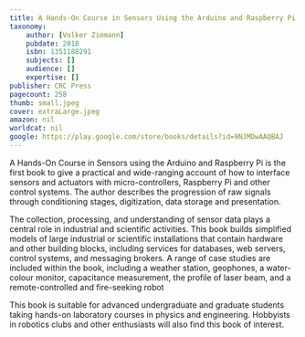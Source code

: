 ```yaml
---
title: A Hands-On Course in Sensors Using the Arduino and Raspberry Pi
taxonomy:
	author: [Volker Ziemann]
	pubdate: 2018
	isbn: 1351188291
	subjects: []
	audience: []
	expertise: []
publisher: CRC Press
pagecount: 258
thumb: small.jpeg
cover: extraLarge.jpeg
amazon: nil
worldcat: nil
google: https://play.google.com/store/books/details?id=9NJMDwAAQBAJ
---
```

<p>A Hands-On Course in Sensors using the Arduino and Raspberry Pi is the first book to give a practical and wide-ranging account of how to interface sensors and actuators with micro-controllers, Raspberry Pi and other control systems. The author describes the progression of raw signals through conditioning stages, digitization, data storage and presentation.</p> <p>The collection, processing, and understanding of sensor data plays a central role in industrial and scientific activities. This book builds simplified models of large industrial or scientific installations that contain hardware and other building blocks, including services for databases, web servers, control systems, and messaging brokers. A range of case studies are included within the book, including a weather station, geophones, a water-colour monitor, capacitance measurement, the profile of laser beam, and a remote-controlled and fire-seeking robot</p> <p>This book is suitable for advanced undergraduate and graduate students taking hands-on laboratory courses in physics and engineering. Hobbyists in robotics clubs and other enthusiasts will also find this book of interest.</p>